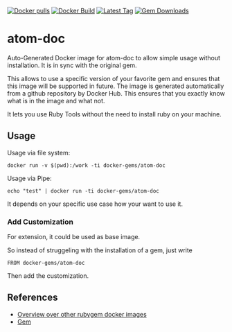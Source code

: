 [![Docker pulls](https://img.shields.io/docker/pulls/rubygem/atom-doc.svg)](https://hub.docker.com/r/rubygem/atom-doc/)
[![Docker Build](https://img.shields.io/docker/automated/rubygem/atom-doc.svg)](https://hub.docker.com/r/rubygem/atom-doc/)
[![Latest Tag](https://img.shields.io/github/tag/docker-rubygem/atom-doc.svg)](https://hub.docker.com/r/rubygem/atom-doc/)
[![Gem Downloads](https://img.shields.io/gem/dt/atom-doc.svg)](https://rubygems.org/gems/atom-doc/)
# atom-doc

Auto-Generated Docker image for atom-doc to allow simple usage without installation.
It is in sync with the original gem.

This allows to use a specific version of your favorite gem and ensures that this image will be supported in future.
The image is generated automatically from a github repository by Docker Hub.
This ensures that you exactly know what is in the image and what not.

It lets you use Ruby Tools without the need to install ruby on your machine.

## Usage

Usage via file system:

`docker run -v $(pwd):/work -ti docker-gems/atom-doc`

Usage via Pipe:

`echo "test" | docker run -ti docker-gems/atom-doc`

It depends on your specific use case how your want to use it.

### Add Customization

For extension, it could be used as base image.

So instead of struggeling with the installation of a gem, just write

`FROM docker-gems/atom-doc`

Then add the customization.

## References

 - [Overview over other rubygem docker images](https://github.com/thinkbot/docker-rubygem)
 - [Gem](https://rubygems.org/gems/atom-doc/)
